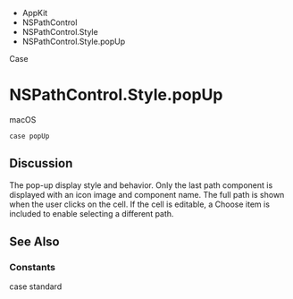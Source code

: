 

- AppKit
- NSPathControl
- NSPathControl.Style
-  NSPathControl.Style.popUp 

Case

# NSPathControl.Style.popUp

macOS

``` source
case popUp
```

## Discussion

The pop-up display style and behavior. Only the last path component is displayed with an icon image and component name. The full path is shown when the user clicks on the cell. If the cell is editable, a Choose item is included to enable selecting a different path.

## See Also

### Constants

case standard

